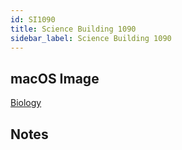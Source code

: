 ```yaml
---
id: SI1090
title: Science Building 1090
sidebar_label: Science Building 1090
---
```


## macOS Image
[Biology](image-mac-biology.md)

## Notes
